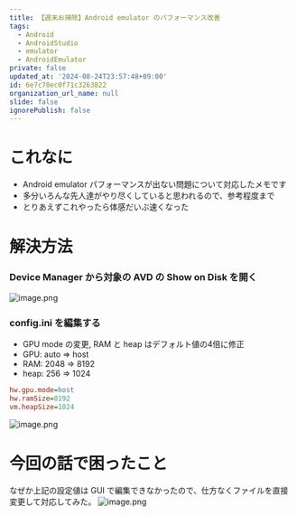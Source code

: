 ```yaml
---
title: 【週末お掃除】Android emulator のパフォーマンス改善
tags:
  - Android
  - AndroidStudio
  - emulator
  - AndroidEmulator
private: false
updated_at: '2024-08-24T23:57:48+09:00'
id: 6e7c78ec0f71c3263822
organization_url_name: null
slide: false
ignorePublish: false
---
```

# これなに
- Android emulator パフォーマンスが出ない問題について対応したメモです
- 多分いろんな先人達がやり尽くしていると思われるので、参考程度まで
- とりあえずこれやったら体感だいぶ速くなった


# 解決方法
### Device Manager から対象の AVD の Show on Disk を開く
![image.png](https://qiita-image-store.s3.ap-northeast-1.amazonaws.com/0/2819748/9f2aed00-31c7-72ad-415a-374d219e0bbc.png)

### config.ini を編集する
- GPU mode の変更, RAM と heap はデフォルト値の4倍に修正
- GPU: auto => host
- RAM: 2048 => 8192
- heap: 256 => 1024

```ini
hw.gpu.mode=host
hw.ramSize=8192
vm.heapSize=1024
```

![image.png](https://qiita-image-store.s3.ap-northeast-1.amazonaws.com/0/2819748/5054bca2-fea1-78e5-d7fa-95aac7ced692.png)


# 今回の話で困ったこと
なぜか上記の設定値は GUI で編集できなかったので、仕方なくファイルを直接変更して対応してみた。
![image.png](https://qiita-image-store.s3.ap-northeast-1.amazonaws.com/0/2819748/97ebba43-280b-f82b-7161-9b6e45a69243.png)

